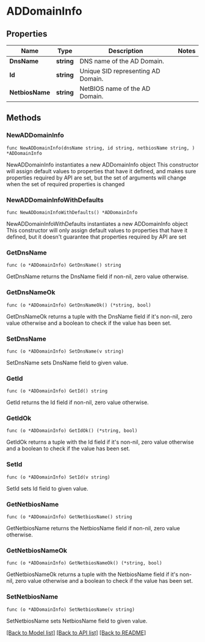 # ADDomainInfo

## Properties

Name | Type | Description | Notes
------------ | ------------- | ------------- | -------------
**DnsName** | **string** | DNS name of the AD Domain. | 
**Id** | **string** | Unique SID representing AD Domain. | 
**NetbiosName** | **string** | NetBIOS name of the AD Domain. | 

## Methods

### NewADDomainInfo

`func NewADDomainInfo(dnsName string, id string, netbiosName string, ) *ADDomainInfo`

NewADDomainInfo instantiates a new ADDomainInfo object
This constructor will assign default values to properties that have it defined,
and makes sure properties required by API are set, but the set of arguments
will change when the set of required properties is changed

### NewADDomainInfoWithDefaults

`func NewADDomainInfoWithDefaults() *ADDomainInfo`

NewADDomainInfoWithDefaults instantiates a new ADDomainInfo object
This constructor will only assign default values to properties that have it defined,
but it doesn't guarantee that properties required by API are set

### GetDnsName

`func (o *ADDomainInfo) GetDnsName() string`

GetDnsName returns the DnsName field if non-nil, zero value otherwise.

### GetDnsNameOk

`func (o *ADDomainInfo) GetDnsNameOk() (*string, bool)`

GetDnsNameOk returns a tuple with the DnsName field if it's non-nil, zero value otherwise
and a boolean to check if the value has been set.

### SetDnsName

`func (o *ADDomainInfo) SetDnsName(v string)`

SetDnsName sets DnsName field to given value.


### GetId

`func (o *ADDomainInfo) GetId() string`

GetId returns the Id field if non-nil, zero value otherwise.

### GetIdOk

`func (o *ADDomainInfo) GetIdOk() (*string, bool)`

GetIdOk returns a tuple with the Id field if it's non-nil, zero value otherwise
and a boolean to check if the value has been set.

### SetId

`func (o *ADDomainInfo) SetId(v string)`

SetId sets Id field to given value.


### GetNetbiosName

`func (o *ADDomainInfo) GetNetbiosName() string`

GetNetbiosName returns the NetbiosName field if non-nil, zero value otherwise.

### GetNetbiosNameOk

`func (o *ADDomainInfo) GetNetbiosNameOk() (*string, bool)`

GetNetbiosNameOk returns a tuple with the NetbiosName field if it's non-nil, zero value otherwise
and a boolean to check if the value has been set.

### SetNetbiosName

`func (o *ADDomainInfo) SetNetbiosName(v string)`

SetNetbiosName sets NetbiosName field to given value.



[[Back to Model list]](../README.md#documentation-for-models) [[Back to API list]](../README.md#documentation-for-api-endpoints) [[Back to README]](../README.md)


